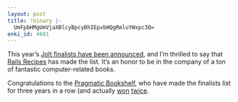 ```yaml
---
layout: post
title: !binary |-
  UmFpbHMgUmVjaXBlcyBpcyBhIEpvbHQgRmluYWxpc3Q=
enki_id: 4601
---
```


This year’s [Jolt finalists have been
announced](http://joltawards.com/2007/), and I’m thrilled to say that
[Rails Recipes](http://www.pragmaticprogrammer.com/titles/fr_rr/) has
made the list. It’s an honor to be in the company of a ton of fantastic
computer-related books.

Congratulations to the [Pragmatic
Bookshelf](http://pragmaticprogrammer.com/), who have made the finalists
list for three years in a row (and actually
[won](http://www.chadfowler.com/2004/3/18/pragmatic-starter-kit-jolt-award)
[twice](http://www.chadfowler.com/2006/3/16/rails-recipes-beta-kickass-readers-and-another-pragmatic-jolt).
